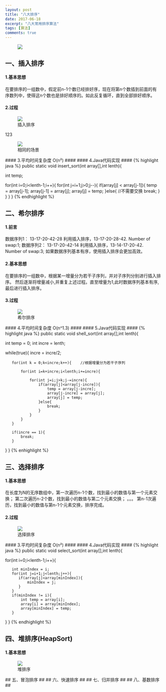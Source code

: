 ```yaml
---
layout: post
title: "八大排序"
date: 2017-06-18
excerpt: "八大常用排序算法"
tags: [算法]
comments: true
---
```

<figure>
	<a href="https://raw.githubusercontent.com/ShadoFung/ShadoFung.GitHub.io/master/_posts/images/sorting_algorithm/sorting.png"><img src="https://raw.githubusercontent.com/ShadoFung/ShadoFung.GitHub.io/master/_posts/images/sorting_algorithm/sorting.png"></a>
</figure>

## 一、插入排序 ##
#### 1.基本思想 ####
在要排序的一组数中，假定前n-1个数已经排好序，现在将第n个数插到前面的有序数列中，使得这n个数也是排好顺序的。如此反复循环，直到全部排好顺序。
#### 2.过程 ####
<figure>
	<a href="https://raw.githubusercontent.com/ShadoFung/ShadoFung.GitHub.io/master/_posts/images/sorting_algorithm/insertion_sort_1.png"><img src="https://raw.githubusercontent.com/ShadoFung/ShadoFung.GitHub.io/master/_posts/images/sorting_algorithm/insertion_sort_1.png"></a>
	<figcaption>插入排序</figcaption>
</figure>
123
<figure>
	<a href="https://raw.githubusercontent.com/ShadoFung/ShadoFung.GitHub.io/master/_posts/images/sorting_algorithm/insertion_sort_2.png"><img src="https://raw.githubusercontent.com/ShadoFung/ShadoFung.GitHub.io/master/_posts/images/sorting_algorithm/insertion_sort_2.png"></a>
	<figcaption>相同的场景</figcaption>
</figure>
#### 3.平均时间复杂度 O(n²) ####
#### 4.Java代码实现 ####
{% highlight java %}
public static void  insert_sort(int array[],int lenth){

   int temp;

   for(int i=0;i<lenth-1;i++){
       for(int j=i+1;j>0;j--){
           if(array[j] < array[j-1]){
               temp = array[j-1];
               array[j-1] = array[j];
               array[j] = temp;
           }else{         //不需要交换
               break;
           }
       }
   }
}
{% endhighlight %}

## 二、希尔排序 ##
#### 1.前言 ####
数据序列1： 13-17-20-42-28 利用插入排序，13-17-20-28-42. Number of swap:1;
数据序列2： 13-17-20-42-14 利用插入排序，13-14-17-20-42. Number of swap:3;
如果数据序列基本有序，使用插入排序会更加高效。
#### 2.基本思想 ####
在要排序的一组数中，根据某一增量分为若干子序列，并对子序列分别进行插入排序。
然后逐渐将增量减小,并重复上述过程。直至增量为1,此时数据序列基本有序,最后进行插入排序。
#### 3.过程 ####
<figure>
	<a href="https://raw.githubusercontent.com/ShadoFung/ShadoFung.GitHub.io/master/_posts/images/sorting_algorithm/shell_sort_1.png"><img src="https://raw.githubusercontent.com/ShadoFung/ShadoFung.GitHub.io/master/_posts/images/sorting_algorithm/shell_sort_1.png"></a>
	<figcaption>希尔排序</figcaption>
</figure>
#### 4.平均时间复杂度 O(n^1.3) ####
#### 5.Java代码实现 ####
{% highlight java %}
public static void shell_sort(int array[],int lenth){

   int temp = 0;
   int incre = lenth;

   while(true){
       incre = incre/2;

       for(int k = 0;k<incre;k++){    //根据增量分为若干子序列

           for(int i=k+incre;i<lenth;i+=incre){

               for(int j=i;j>k;j-=incre){
                   if(array[j]<array[j-incre]){
                       temp = array[j-incre];
                       array[j-incre] = array[j];
                       array[j] = temp;
                   }else{
                       break;
                   }
               }
           }
       }

       if(incre == 1){
           break;
       }
   }
}
{% enhighlight %}

## 三、选择排序 ##
#### 1.基本思想 ####
在长度为N的无序数组中，第一次遍历n-1个数，找到最小的数值与第一个元素交换；
第二次遍历n-2个数，找到最小的数值与第二个元素交换；
。。。
第n-1次遍历，找到最小的数值与第n-1个元素交换，排序完成。
#### 2.过程 ####
<figure>
	<a href="https://raw.githubusercontent.com/ShadoFung/ShadoFung.GitHub.io/master/_posts/images/sorting_algorithm/selection_sort_1.png"><img src="https://raw.githubusercontent.com/ShadoFung/ShadoFung.GitHub.io/master/_posts/images/sorting_algorithm/selection_sort_1.png"></a>
	<figcaption>选择排序</figcaption>
</figure>
#### 3.平均时间复杂度 O(n²) ####
#### 4.Java代码实现 ####
{% highlight java %}
public static void select_sort(int array[],int lenth){

   for(int i=0;i<lenth-1;i++){

       int minIndex = i;
       for(int j=i+1;j<lenth;j++){
          if(array[j]<array[minIndex]){
              minIndex = j;
          }
       }
       if(minIndex != i){
           int temp = array[i];
           array[i] = array[minIndex];
           array[minIndex] = temp;
       }
   }
}
{% endhighlight %}

## 四、堆排序(HeapSort) ##
#### 1.基本思想 ####
<figure>
	<a href="https://raw.githubusercontent.com/ShadoFung/ShadoFung.GitHub.io/master/_posts/images/sorting_algorithm/heap_sort_1.png"><img src="https://raw.githubusercontent.com/ShadoFung/ShadoFung.GitHub.io/master/_posts/images/sorting_algorithm/heap_sort_1.png"></a>
	<figcaption>堆排序</figcaption>
</figure>
## 五、冒泡排序 ##
## 六、快速排序 ##
## 七、归并排序 ##
## 八、基数排序 ##